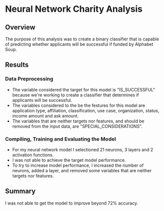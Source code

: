 # Neural Network Charity Analysis

## Overview
The purpose of this analysis was to create a binary classifier that is capable of predicting whether applicants will be successful if funded by Alphabet Soup.

## Results
### Data Preprocessing
- The variable considered the target for this model is "IS_SUCCESSFUL" because we're working to create a classifier that determines if applicants will be successful.
- The variables considered to the be the festures for this model are application type, affiliation, classification, use case, organization, status, income amount and ask amount.
- The variables that are neither targets nor features, and should be removed from the input data, are "SPECIAL_CONSIDERATIONS".

### Compiling, Training and Evaluating the Model
- For my neural network model I selectioned 21 neurons, 3 layers and 2 activation functions.
- I was not able to achieve the target model performance.
- To try to increase model performance, I increased the number of neurons, added a layer, and removed some variables that are neither targets nor features.

## Summary
I was not able to get the model to improve beyond 72% accuracy.
